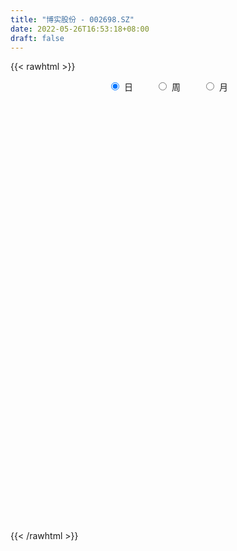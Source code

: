 ```yaml
---
title: "博实股份 - 002698.SZ"
date: 2022-05-26T16:53:18+08:00
draft: false
---
```

{{< rawhtml >}}
    <div style="text-align: center">
        <label style="padding: 1rem;"><input style="margin-right: .5rem" type="radio" name="period" value="D" checked onclick="period_change(this)">日</label>
        <label style="padding: 1rem;"><input style="margin-right: .5rem" type="radio" name="period" value="W" onclick="period_change(this)">周</label>
        <label style="padding: 1rem;"><input style="margin-right: .5rem" type="radio" name="period" value="M" onclick="period_change(this)">月</label>
    </div>
    <div id="chart" style="height: 700px;"></div> 
    <script type="text/javascript">
        const D_v = [24983.06,40710.71,19493.08,29444.16,20660.22,31339.97,56444.49,23307.01,36238.0,63391.2,87759.79,51306.07,30365.25,23565.63,17219.8,23901.16,35629.08,60150.88,34233.95,26254.76,25544.4,25448.6,22642.22,40791.25,27428.95,41939.29,34373.18,21684.97,26033.93,30939.68,34949.29,27019.39,26797.93,24584.69,34343.61,35996.46,17895.66,27116.25,40300.81,38520.63,28693.84,42235.01,21680.11,20219.18,26990.52,19008.09,27553.66,17810.5,24685.05,32414.3,42440.65,37006.35,20183.43,25543.78,88638.12,66700.81,29963.64,71325.37,43214.66,77619.9,52081.47,39626.99,36198.0,38873.15,38210.96,40465.89,26604.8,29081.07,32368.16,97042.34,105173.03,47301.96,60555.2,52221.12,73083.3,50217.02,51998.35,55463.56,47651.74,69054.32,39232.35,32413.81,35690.92,36015.5,20641.7,52040.23,47368.72,37807.57,29797.02,33483.47,28951.1,22583.54,29982.49,25453.26,17490.1,15294.71,27746.48,19338.54,15435.78,31368.91,39195.64,28227.16,22435.46,24960.11,38957.58,26447.17,49913.95,30583.43,13478.4,28298.16,25770.1,16023.39,20686.99,24633.91,11989.87,17982.22,26265.15,25755.68,32400.28,53620.96,30705.93,21742.0,47889.06,24457.31,17951.21,24065.3,27340.08,30184.4,37532.4,33891.0,87174.98,63568.61,77985.08,67884.01,42971.0,48926.43,101375.8,65264.37,82295.3,70853.2,34780.36,27996.63,47844.25,38935.54,29413.5,31130.63,59875.77,36891.0,19582.96,31796.57,27031.5,33679.11,23641.36,84916.82,100600.19,68273.63,50205.15,61253.77,60978.48,55636.12,117595.79,47157.12,38647.27,28944.84,28693.26,30544.15,21427.15,17059.51,28430.0,24364.71,20715.29,29907.25,39405.57,33949.76,26032.49,16019.4,18908.46,16985.55,17397.31,17507.71,17476.54,14161.95,6501.13,11411.5,12056.66,8499.95,11984.12,28821.15,22679.15,22758.49,10995.86,10967.05,18460.78,18019.46,31117.12,30490.52,33053.48,19310.72,42342.28,16447.48,16268.71,18466.52,29012.16,28658.6,17608.25,17920.28,18400.5,14242.5,14071.31,20017.0,20399.1,20536.11,15937.23,21522.95,13907.0,13595.25,25520.85,30053.95,30439.38,21466.61,10130.48,24179.05,14907.55,15304.92,13463.58,9406.0,13008.22,12211.53,12903.58,18832.5,16035.5,11827.16,25994.33,16380.51,20900.92,16013.5,12186.0,17037.55,16894.5,15761.05,7350.5,7901.02,8042.88,11631.73,15854.1,12436.69,14221.73,19667.47,37105.9,18697.32]
const D_histogram = [0.0,-0.0219851852,-0.0245111829,-0.0152840508,-0.0129556749,0.0000298977,-0.0042216099,-0.0002055182,-0.0012687992,-0.0198990392,-0.0554293797,-0.0587393225,-0.0597539321,-0.0635439114,-0.0618184792,-0.0572110603,-0.0414889136,-0.0119930242,0.0177056387,0.0233235901,0.0235518385,0.0184536599,0.0221696968,0.044362476,0.052372025,0.0407736424,0.0453781271,0.0361809188,0.0391543983,0.0405766408,0.0478795023,0.0468890872,0.0374547733,0.015479063,-0.0138788053,-0.0265095707,-0.0311244491,-0.0438039757,-0.0582210411,-0.0460352795,-0.0311109648,-0.0234779233,-0.0182088299,-0.0146561262,-0.0002067006,0.0088284081,0.0165288773,0.0210369464,0.0226216366,0.0190484948,0.0187681849,0.0103128499,0.0124695444,0.0141162322,0.064464363,0.0793718682,0.0857815578,0.0965442874,0.0907440516,0.1084830657,0.1149099735,0.1040752104,0.0840282873,0.059704913,0.0491563729,0.0119446751,-0.0113375505,-0.0297481324,-0.0440723475,-0.0096734167,0.0305086778,0.0453361812,0.0440294823,0.0421509747,0.008645817,-0.019971263,-0.0522752138,-0.0748666252,-0.0912918432,-0.070874269,-0.0652873776,-0.0595674923,-0.0590337415,-0.0693021092,-0.0696903814,-0.093062934,-0.1006863026,-0.1067437466,-0.094666275,-0.064619604,-0.0432451246,-0.0410916606,-0.0439848457,-0.0312821343,-0.0253532318,-0.0162649196,0.0052132989,0.022470462,0.026553436,0.0399734725,0.052707601,0.055927844,0.0503359801,0.0502482699,0.0535005286,0.038770312,-0.0044161006,-0.0331700354,-0.0468278062,-0.0699843767,-0.0881485471,-0.0873524108,-0.0706859028,-0.0505283215,-0.0323150156,-0.0104578734,0.0151139096,0.0173882824,0.0131977283,0.0038683255,-0.0043727023,-0.0006405803,0.0269944887,0.0317251915,0.040924881,0.0319284534,0.0234130678,0.0289939269,0.0366696318,0.0445342182,0.0705105373,0.0852566811,0.0926348108,0.0935205515,0.0798665781,0.0576331253,0.0629652098,0.0366503874,-0.0145859367,-0.031498367,-0.0431696462,-0.0508456532,-0.052946518,-0.0455785954,-0.0421308255,-0.0322903718,-0.0176090108,-0.0280645452,-0.0281362719,-0.0197172108,-0.0133926332,-0.0131490939,-0.0166998289,0.0075897581,0.0263405151,0.0399384829,0.0424829836,0.0468036439,0.0436080992,0.0357696669,-0.010387352,-0.0379132882,-0.0566994921,-0.0593211181,-0.0572820547,-0.0554889785,-0.0461594879,-0.0439773589,-0.0475655683,-0.057664886,-0.0635262676,-0.0803192264,-0.0958805647,-0.0981484854,-0.0949326441,-0.0920609561,-0.0753058035,-0.0556608732,-0.030640407,-0.0041306142,-0.0004037953,0.0048030673,0.010653693,0.0204058954,0.0243876752,0.027679233,0.0309407144,0.0454290314,0.0622620083,0.0623094831,0.0599879221,0.0561664707,0.0457336395,0.0296850636,0.0370555245,0.0158759204,-0.0068079866,-0.0445463561,-0.0666663744,-0.0770474218,-0.0761600284,-0.073188142,-0.0810240727,-0.079084275,-0.0658332655,-0.053057143,-0.0430420178,-0.0377370469,-0.0311091578,-0.0392448695,-0.0420782996,-0.0426202775,-0.0435149959,-0.0329975437,-0.0279286543,-0.0181805866,-0.0040547434,0.0101692164,0.0147513796,0.0072728358,0.0123938116,0.0340496973,0.053369321,0.0592412122,0.0645377845,0.0690490082,0.0739504816,0.0633548251,0.0549440907,0.0271586699,-0.010099418,-0.0143043961,0.0056515925,0.0313959035,0.0427545135,0.0571670941,0.0694171345,0.0769586471,0.0758727896,0.0788361063,0.0757060452,0.0655574234,0.0590504122,0.052479706,0.0492847955,0.0463463909,0.0512752821,0.0307656927,0.0501999725,0.0520556213]
const D_fast = [0.0,-0.0274814815,-0.0361352749,-0.0307291555,-0.0316396983,-0.0186466513,-0.0239535614,-0.0199888493,-0.0213693301,-0.0449743298,-0.0943620153,-0.1123567887,-0.1283098813,-0.1479858384,-0.1617150261,-0.1714103722,-0.166060454,-0.1395628205,-0.105437748,-0.0939888991,-0.087872691,-0.0883574546,-0.0790989935,-0.0458155953,-0.0247130401,-0.0261180121,-0.0101689956,-0.0103209743,0.0024411049,0.0140075075,0.0332802446,0.0440121013,0.0439414808,0.0258355361,-0.0069920334,-0.0262501915,-0.0386461822,-0.0622767027,-0.0912490284,-0.0905720867,-0.0834255132,-0.0816619525,-0.0809450665,-0.0810563944,-0.066658644,-0.0554164333,-0.0435837448,-0.033816439,-0.0265763397,-0.0253873578,-0.0209756214,-0.026852744,-0.0215786635,-0.0164029176,0.0500613041,0.0848117762,0.1126668552,0.1475656567,0.1644514338,0.2093112144,0.2444656155,0.259649655,0.2606098038,0.2512126577,0.2529532109,0.2187276818,0.1926110686,0.1667634535,0.1414211516,0.1734017282,0.2212109921,0.2473725409,0.2570732125,0.2657324486,0.2343887452,0.2007788495,0.1554060952,0.1140980275,0.0748498487,0.0775488557,0.0668139026,0.0576419149,0.0434172304,0.0158233353,-0.0019875322,-0.0486258184,-0.0814207626,-0.1141641432,-0.1257532404,-0.1118614704,-0.1012982721,-0.1094177233,-0.1233071199,-0.118424942,-0.1188343475,-0.1138122652,-0.0910307219,-0.0681559433,-0.0574346103,-0.0340212057,-0.0081101769,0.0090920271,0.0160841582,0.0285585155,0.0451859063,0.0401482677,-0.0041421701,-0.0411886137,-0.0665533361,-0.1072060008,-0.1474073079,-0.1684492743,-0.169454242,-0.161928741,-0.1517941891,-0.1325515152,-0.1032012548,-0.0965798115,-0.0974709335,-0.1058332549,-0.1151674583,-0.1115954813,-0.0772117902,-0.0645497895,-0.0451188798,-0.046133194,-0.0487953126,-0.0359659718,-0.0191228589,-0.000124718,0.0434792354,0.0795395495,0.1100763819,0.1343422604,0.1406549316,0.1328297601,0.1539031471,0.1367509215,0.0818681132,0.0570810912,0.0346174005,0.0142299801,-0.0011075142,-0.0051342404,-0.0122191769,-0.0104513161,-0.0001722079,-0.0176438785,-0.0247496732,-0.0212599149,-0.0182834955,-0.0213272297,-0.0290529219,-0.0028658954,0.0224699903,0.046052579,0.0592178256,0.0752393968,0.0829458769,0.0840498613,0.0352960045,-0.0017082538,-0.0346693307,-0.0521212362,-0.0644026865,-0.0764818549,-0.0786922363,-0.087504447,-0.1029840486,-0.1274995877,-0.1492425362,-0.1861153016,-0.2256467811,-0.2524518231,-0.2729691429,-0.2931126938,-0.2951839922,-0.2894542802,-0.2720939157,-0.2466167765,-0.2429909063,-0.236583277,-0.228069228,-0.2132155518,-0.2031368532,-0.1929254871,-0.1819288272,-0.1560832523,-0.1236847734,-0.1080599278,-0.0953845083,-0.0851643419,-0.0841637632,-0.0927910732,-0.0761567312,-0.0933673552,-0.1177532588,-0.1666282174,-0.2054148292,-0.2350577322,-0.2532103458,-0.268535495,-0.2966274438,-0.3144587149,-0.3176660217,-0.3181541849,-0.3188995643,-0.323028855,-0.3241782554,-0.3421251844,-0.3554781894,-0.3666752367,-0.3784487042,-0.3761806378,-0.378093912,-0.372890991,-0.3597788336,-0.3430125698,-0.3347425617,-0.3404028965,-0.3321834677,-0.3020151578,-0.2693532038,-0.2486710095,-0.2272399912,-0.2054665153,-0.1820774216,-0.1768343718,-0.1715090835,-0.1925048368,-0.2322877792,-0.2400688563,-0.2186999696,-0.1851066827,-0.1630594444,-0.1343550902,-0.1047507662,-0.0779695918,-0.0600872519,-0.0374149087,-0.0216184585,-0.0153777244,-0.0071221325,-0.0005729123,0.0085533761,0.0172015692,0.034949281,0.0221311147,0.0541153876,0.0689849418]
const D_slow = [0.0,-0.0054962963,-0.011624092,-0.0154451047,-0.0186840234,-0.018676549,-0.0197319515,-0.019783331,-0.0201005308,-0.0250752906,-0.0389326356,-0.0536174662,-0.0685559492,-0.0844419271,-0.0998965469,-0.1141993119,-0.1245715403,-0.1275697964,-0.1231433867,-0.1173124892,-0.1114245295,-0.1068111146,-0.1012686903,-0.0901780713,-0.0770850651,-0.0668916545,-0.0555471227,-0.046501893,-0.0367132935,-0.0265691333,-0.0145992577,-0.0028769859,0.0064867074,0.0103564732,0.0068867719,0.0002593792,-0.0075217331,-0.018472727,-0.0330279873,-0.0445368072,-0.0523145484,-0.0581840292,-0.0627362367,-0.0664002682,-0.0664519434,-0.0642448414,-0.060112622,-0.0548533854,-0.0491979763,-0.0444358526,-0.0397438064,-0.0371655939,-0.0340482078,-0.0305191498,-0.014403059,0.005439908,0.0268852975,0.0510213693,0.0737073822,0.1008281487,0.129555642,0.1555744446,0.1765815165,0.1915077447,0.2037968379,0.2067830067,0.2039486191,0.196511586,0.1854934991,0.1830751449,0.1907023144,0.2020363597,0.2130437303,0.2235814739,0.2257429282,0.2207501124,0.207681309,0.1889646527,0.1661416919,0.1484231246,0.1321012802,0.1172094072,0.1024509718,0.0851254445,0.0677028492,0.0444371157,0.01926554,-0.0074203966,-0.0310869654,-0.0472418664,-0.0580531475,-0.0683260627,-0.0793222741,-0.0871428077,-0.0934811157,-0.0975473456,-0.0962440208,-0.0906264053,-0.0839880463,-0.0739946782,-0.0608177779,-0.0468358169,-0.0342518219,-0.0216897544,-0.0083146223,0.0013779557,0.0002739306,-0.0080185783,-0.0197255299,-0.037221624,-0.0592587608,-0.0810968635,-0.0987683392,-0.1114004196,-0.1194791735,-0.1220936418,-0.1183151644,-0.1139680938,-0.1106686618,-0.1097015804,-0.110794756,-0.110954901,-0.1042062789,-0.096274981,-0.0860437608,-0.0780616474,-0.0722083804,-0.0649598987,-0.0557924907,-0.0446589362,-0.0270313019,-0.0057171316,0.0174415711,0.040821709,0.0607883535,0.0751966348,0.0909379373,0.1001005341,0.0964540499,0.0885794582,0.0777870466,0.0650756333,0.0518390038,0.040444355,0.0299116486,0.0218390557,0.017436803,0.0104206667,0.0033865987,-0.001542704,-0.0048908623,-0.0081781358,-0.012353093,-0.0104556535,-0.0038705247,0.006114096,0.0167348419,0.0284357529,0.0393377777,0.0482801944,0.0456833564,0.0362050344,0.0220301614,0.0071998819,-0.0071206318,-0.0209928764,-0.0325327484,-0.0435270881,-0.0554184802,-0.0698347017,-0.0857162686,-0.1057960752,-0.1297662164,-0.1543033377,-0.1780364988,-0.2010517378,-0.2198781887,-0.233793407,-0.2414535087,-0.2424861623,-0.2425871111,-0.2413863443,-0.238722921,-0.2336214472,-0.2275245284,-0.2206047201,-0.2128695415,-0.2015122837,-0.1859467816,-0.1703694109,-0.1553724303,-0.1413308127,-0.1298974028,-0.1224761369,-0.1132122557,-0.1092432756,-0.1109452723,-0.1220818613,-0.1387484549,-0.1580103103,-0.1770503174,-0.1953473529,-0.2156033711,-0.2353744399,-0.2518327562,-0.265097042,-0.2758575464,-0.2852918081,-0.2930690976,-0.302880315,-0.3133998899,-0.3240549592,-0.3349337082,-0.3431830941,-0.3501652577,-0.3547104044,-0.3557240902,-0.3531817861,-0.3494939412,-0.3476757323,-0.3445772794,-0.3360648551,-0.3227225248,-0.3079122218,-0.2917777756,-0.2745155236,-0.2560279032,-0.2401891969,-0.2264531742,-0.2196635067,-0.2221883612,-0.2257644602,-0.2243515621,-0.2165025862,-0.2058139579,-0.1915221843,-0.1741679007,-0.1549282389,-0.1359600415,-0.116251015,-0.0973245037,-0.0809351478,-0.0661725448,-0.0530526183,-0.0407314194,-0.0291448217,-0.0163260011,-0.008634578,0.0039154151,0.0169293205]
const D_data = [['2021-05-17', 12.7862, 12.7764, 12.5598, 12.865],['2021-05-18', 12.8059, 12.4319, 12.3925, 12.8354],['2021-05-19', 12.4319, 12.5894, 12.2153, 12.6386],['2021-05-20', 12.5697, 12.737, 12.5008, 12.7764],['2021-05-21', 12.7665, 12.6681, 12.6189, 12.8354],['2021-05-24', 12.6681, 12.8354, 12.5992, 12.9929],['2021-05-25', 12.8354, 12.6386, 12.5795, 12.9732],['2021-05-26', 12.6386, 12.737, 12.609, 12.7961],['2021-05-27', 12.7272, 12.6779, 12.6386, 12.7862],['2021-05-28', 12.7665, 12.3925, 12.3039, 12.7665],['2021-05-31', 12.3531, 11.9988, 11.8413, 12.4712],['2021-06-01', 11.9988, 12.2448, 11.8708, 12.4023],['2021-06-02', 12.235, 12.2055, 12.0578, 12.3039],['2021-06-03', 12.1661, 12.0972, 12.0381, 12.2547],['2021-06-04', 12.0283, 12.0972, 12.0185, 12.1366],['2021-06-07', 12.0677, 12.0874, 12.048, 12.2547],['2021-06-08', 12.048, 12.2252, 11.9889, 12.2547],['2021-06-09', 12.1563, 12.4811, 12.1464, 12.7961],['2021-06-10', 12.5303, 12.6287, 12.4122, 12.7173],['2021-06-11', 12.737, 12.422, 12.3039, 12.737],['2021-06-15', 12.4417, 12.3728, 12.2055, 12.4417],['2021-06-16', 12.3334, 12.2941, 12.1169, 12.3728],['2021-06-17', 12.3531, 12.4023, 12.2744, 12.5106],['2021-06-18', 12.5697, 12.7173, 12.4614, 12.865],['2021-06-21', 12.7173, 12.6484, 12.5106, 12.7665],['2021-06-22', 12.65, 12.42, 12.36, 12.75],['2021-06-23', 12.39, 12.63, 12.39, 12.75],['2021-06-24', 12.63, 12.47, 12.45, 12.63],['2021-06-25', 12.47, 12.63, 12.43, 12.7],['2021-06-28', 12.61, 12.65, 12.59, 12.84],['2021-06-29', 12.69, 12.78, 12.65, 12.88],['2021-06-30', 12.78, 12.73, 12.58, 12.87],['2021-07-01', 12.75, 12.63, 12.55, 12.89],['2021-07-02', 12.63, 12.41, 12.39, 12.64],['2021-07-05', 12.43, 12.18, 12.12, 12.5],['2021-07-06', 12.2, 12.26, 12.07, 12.41],['2021-07-07', 12.35, 12.29, 12.19, 12.38],['2021-07-08', 12.34, 12.11, 12.08, 12.39],['2021-07-09', 12.11, 11.97, 11.96, 12.17],['2021-07-12', 12.05, 12.25, 12.05, 12.35],['2021-07-13', 12.33, 12.32, 12.2, 12.38],['2021-07-14', 12.36, 12.26, 12.13, 12.38],['2021-07-15', 12.28, 12.24, 12.11, 12.36],['2021-07-16', 12.24, 12.22, 12.18, 12.33],['2021-07-19', 12.22, 12.39, 12.08, 12.39],['2021-07-20', 12.3, 12.38, 12.22, 12.48],['2021-07-21', 12.4, 12.41, 12.29, 12.58],['2021-07-22', 12.38, 12.41, 12.29, 12.45],['2021-07-23', 12.48, 12.4, 12.2, 12.48],['2021-07-26', 12.4, 12.34, 12.18, 12.6],['2021-07-27', 12.42, 12.38, 12.3, 12.67],['2021-07-28', 12.37, 12.26, 11.91, 12.53],['2021-07-29', 12.38, 12.38, 12.23, 12.45],['2021-07-30', 12.36, 12.39, 12.3, 12.53],['2021-08-02', 12.32, 13.17, 12.3, 13.17],['2021-08-03', 13.35, 12.96, 12.85, 13.38],['2021-08-04', 12.89, 12.98, 12.86, 13.06],['2021-08-05', 13.12, 13.16, 13.12, 13.57],['2021-08-06', 13.19, 13.05, 12.98, 13.3],['2021-08-09', 13.1, 13.47, 12.98, 13.54],['2021-08-10', 13.45, 13.5, 13.31, 13.62],['2021-08-11', 13.49, 13.38, 13.3, 13.54],['2021-08-12', 13.4, 13.28, 13.2, 13.4],['2021-08-13', 13.3, 13.19, 13.12, 13.35],['2021-08-16', 13.26, 13.34, 13.17, 13.54],['2021-08-17', 13.34, 12.93, 12.93, 13.36],['2021-08-18', 12.93, 12.97, 12.87, 13.06],['2021-08-19', 12.97, 12.93, 12.78, 13.13],['2021-08-20', 13.03, 12.89, 12.71, 13.03],['2021-08-23', 12.99, 13.56, 12.87, 13.67],['2021-08-24', 13.65, 13.87, 13.46, 13.97],['2021-08-25', 13.84, 13.76, 13.65, 13.88],['2021-08-26', 13.69, 13.66, 13.54, 13.87],['2021-08-27', 13.62, 13.71, 13.49, 13.8],['2021-08-30', 13.67, 13.27, 13.2, 13.67],['2021-08-31', 13.28, 13.19, 13.06, 13.47],['2021-09-01', 13.2, 12.98, 12.83, 13.29],['2021-09-02', 13.09, 12.93, 12.84, 13.1],['2021-09-03', 12.94, 12.86, 12.79, 13.08],['2021-09-06', 12.86, 13.29, 12.86, 13.35],['2021-09-07', 13.29, 13.14, 13.09, 13.33],['2021-09-08', 13.13, 13.14, 13.06, 13.19],['2021-09-09', 13.17, 13.06, 12.96, 13.28],['2021-09-10', 13.08, 12.86, 12.83, 13.14],['2021-09-13', 12.86, 12.91, 12.8, 12.98],['2021-09-14', 12.92, 12.5, 12.48, 13.08],['2021-09-15', 12.5, 12.54, 12.3, 12.6],['2021-09-16', 12.54, 12.44, 12.31, 12.65],['2021-09-17', 12.35, 12.6, 12.3, 12.66],['2021-09-22', 12.49, 12.87, 12.45, 12.94],['2021-09-23', 12.95, 12.85, 12.7, 13.0],['2021-09-24', 12.76, 12.63, 12.63, 12.83],['2021-09-27', 12.63, 12.52, 12.28, 12.7],['2021-09-28', 12.5, 12.7, 12.4, 12.88],['2021-09-29', 12.71, 12.63, 12.42, 12.71],['2021-09-30', 12.55, 12.68, 12.54, 12.75],['2021-10-08', 12.77, 12.9, 12.77, 12.95],['2021-10-11', 12.86, 12.95, 12.77, 12.95],['2021-10-12', 12.94, 12.85, 12.65, 12.94],['2021-10-13', 12.78, 13.03, 12.66, 13.12],['2021-10-14', 13.13, 13.12, 12.98, 13.25],['2021-10-15', 13.15, 13.08, 12.95, 13.18],['2021-10-18', 13.1, 13.0, 12.88, 13.12],['2021-10-19', 12.98, 13.09, 12.92, 13.18],['2021-10-20', 13.13, 13.18, 12.99, 13.34],['2021-10-21', 13.19, 12.96, 12.95, 13.2],['2021-10-22', 12.85, 12.46, 12.3, 12.88],['2021-10-25', 12.5, 12.43, 12.3, 12.62],['2021-10-26', 12.36, 12.47, 12.36, 12.51],['2021-10-27', 12.43, 12.2, 12.05, 12.43],['2021-10-28', 12.19, 12.08, 12.01, 12.4],['2021-10-29', 12.07, 12.19, 12.02, 12.26],['2021-11-01', 12.28, 12.36, 12.28, 12.55],['2021-11-02', 12.38, 12.44, 12.24, 12.51],['2021-11-03', 12.42, 12.47, 12.35, 12.51],['2021-11-04', 12.46, 12.59, 12.45, 12.65],['2021-11-05', 12.59, 12.75, 12.53, 12.75],['2021-11-08', 12.75, 12.53, 12.48, 12.83],['2021-11-09', 12.57, 12.44, 12.43, 12.6],['2021-11-10', 12.48, 12.33, 12.28, 12.58],['2021-11-11', 12.35, 12.28, 12.21, 12.38],['2021-11-12', 12.21, 12.4, 12.21, 12.42],['2021-11-15', 12.45, 12.78, 12.41, 12.83],['2021-11-16', 12.8, 12.59, 12.55, 12.83],['2021-11-17', 12.59, 12.7, 12.56, 12.74],['2021-11-18', 12.68, 12.49, 12.45, 12.75],['2021-11-19', 12.4, 12.46, 12.26, 12.58],['2021-11-22', 12.5, 12.64, 12.5, 12.69],['2021-11-23', 12.67, 12.72, 12.5, 12.74],['2021-11-24', 12.71, 12.79, 12.55, 12.8],['2021-11-25', 12.81, 13.15, 12.7, 13.28],['2021-11-26', 13.21, 13.18, 13.0, 13.26],['2021-11-29', 13.08, 13.22, 13.04, 13.42],['2021-11-30', 13.22, 13.24, 13.15, 13.35],['2021-12-01', 13.19, 13.1, 13.05, 13.26],['2021-12-02', 13.15, 12.96, 12.93, 13.17],['2021-12-03', 13.09, 13.32, 12.89, 13.4],['2021-12-06', 13.4, 12.92, 12.87, 13.46],['2021-12-07', 12.95, 12.42, 12.38, 13.15],['2021-12-08', 12.44, 12.66, 12.38, 12.98],['2021-12-09', 12.68, 12.63, 12.53, 12.76],['2021-12-10', 12.56, 12.6, 12.5, 12.67],['2021-12-13', 12.6, 12.61, 12.55, 12.89],['2021-12-14', 12.61, 12.71, 12.57, 12.82],['2021-12-15', 12.71, 12.66, 12.64, 12.85],['2021-12-16', 12.66, 12.75, 12.6, 12.75],['2021-12-17', 12.76, 12.86, 12.6, 12.99],['2021-12-20', 12.85, 12.54, 12.54, 12.89],['2021-12-21', 12.49, 12.62, 12.49, 12.63],['2021-12-22', 12.58, 12.73, 12.58, 12.84],['2021-12-23', 12.7, 12.73, 12.63, 12.81],['2021-12-24', 12.71, 12.66, 12.61, 12.76],['2021-12-27', 12.65, 12.59, 12.56, 12.71],['2021-12-28', 12.63, 12.99, 12.54, 13.15],['2021-12-29', 12.99, 13.05, 12.95, 13.28],['2021-12-30', 13.06, 13.1, 12.91, 13.17],['2021-12-31', 13.12, 13.04, 13.0, 13.17],['2022-01-04', 13.12, 13.12, 13.03, 13.27],['2022-01-05', 13.08, 13.07, 12.86, 13.15],['2022-01-06', 13.06, 13.02, 12.89, 13.13],['2022-01-07', 12.81, 12.41, 12.4, 12.9],['2022-01-10', 12.45, 12.43, 12.17, 12.57],['2022-01-11', 12.44, 12.38, 12.35, 12.56],['2022-01-12', 12.4, 12.48, 12.33, 12.5],['2022-01-13', 12.52, 12.49, 12.43, 12.57],['2022-01-14', 12.41, 12.45, 12.31, 12.56],['2022-01-17', 12.42, 12.53, 12.41, 12.56],['2022-01-18', 12.5, 12.43, 12.41, 12.55],['2022-01-19', 12.44, 12.31, 12.27, 12.47],['2022-01-20', 12.32, 12.14, 12.12, 12.4],['2022-01-21', 12.15, 12.09, 12.04, 12.2],['2022-01-24', 12.05, 11.82, 11.8, 12.07],['2022-01-25', 11.86, 11.66, 11.55, 11.9],['2022-01-26', 11.66, 11.68, 11.59, 11.93],['2022-01-27', 11.76, 11.65, 11.51, 11.8],['2022-01-28', 11.65, 11.56, 11.5, 11.72],['2022-02-07', 11.66, 11.69, 11.63, 11.88],['2022-02-08', 11.69, 11.74, 11.6, 11.76],['2022-02-09', 11.77, 11.86, 11.7, 11.93],['2022-02-10', 11.87, 11.97, 11.81, 11.97],['2022-02-11', 11.94, 11.73, 11.66, 11.98],['2022-02-14', 11.59, 11.74, 11.57, 11.75],['2022-02-15', 11.74, 11.75, 11.66, 11.79],['2022-02-16', 11.78, 11.82, 11.75, 11.88],['2022-02-17', 11.81, 11.77, 11.68, 11.82],['2022-02-18', 11.71, 11.77, 11.7, 11.78],['2022-02-21', 11.76, 11.78, 11.69, 11.81],['2022-02-22', 11.73, 11.97, 11.64, 12.02],['2022-02-23', 11.94, 12.1, 11.92, 12.14],['2022-02-24', 12.08, 11.96, 11.69, 12.09],['2022-02-25', 12.01, 11.95, 11.9, 12.04],['2022-02-28', 11.98, 11.94, 11.83, 11.98],['2022-03-01', 11.93, 11.84, 11.78, 11.98],['2022-03-02', 11.83, 11.71, 11.69, 11.9],['2022-03-03', 11.74, 11.99, 11.66, 12.07],['2022-03-04', 11.83, 11.6, 11.57, 11.86],['2022-03-07', 11.51, 11.45, 11.27, 11.59],['2022-03-08', 11.41, 11.06, 11.06, 11.45],['2022-03-09', 11.14, 11.03, 10.3, 11.15],['2022-03-10', 11.17, 11.01, 10.96, 11.25],['2022-03-11', 10.99, 11.04, 10.69, 11.05],['2022-03-14', 11.09, 10.99, 10.8, 11.09],['2022-03-15', 10.88, 10.75, 10.6, 10.91],['2022-03-16', 10.75, 10.76, 10.3, 10.85],['2022-03-17', 10.88, 10.85, 10.79, 10.94],['2022-03-18', 10.75, 10.83, 10.72, 10.97],['2022-03-21', 10.84, 10.78, 10.68, 10.96],['2022-03-22', 10.71, 10.69, 10.63, 10.78],['2022-03-23', 10.75, 10.67, 10.64, 10.75],['2022-03-24', 10.75, 10.41, 10.41, 10.75],['2022-03-25', 10.4, 10.37, 10.3, 10.48],['2022-03-28', 10.35, 10.31, 10.08, 10.45],['2022-03-29', 10.31, 10.22, 10.18, 10.33],['2022-03-30', 10.3, 10.31, 10.19, 10.44],['2022-03-31', 10.33, 10.21, 10.19, 10.36],['2022-04-01', 10.2, 10.24, 10.08, 10.25],['2022-04-06', 10.2, 10.3, 10.16, 10.3],['2022-04-07', 10.39, 10.33, 10.23, 10.52],['2022-04-08', 10.22, 10.22, 10.03, 10.42],['2022-04-11', 10.23, 10.02, 9.97, 10.23],['2022-04-12', 10.02, 10.13, 9.94, 10.15],['2022-04-13', 10.18, 10.38, 10.02, 10.5],['2022-04-14', 10.35, 10.45, 10.32, 10.6],['2022-04-15', 10.38, 10.35, 10.22, 10.46],['2022-04-18', 10.33, 10.38, 10.1, 10.48],['2022-04-19', 10.47, 10.41, 10.33, 10.47],['2022-04-20', 10.45, 10.46, 10.37, 10.51],['2022-04-21', 10.41, 10.27, 10.2, 10.49],['2022-04-22', 10.18, 10.26, 10.07, 10.36],['2022-04-25', 10.11, 9.92, 9.9, 10.29],['2022-04-26', 9.94, 9.6, 9.58, 10.0],['2022-04-27', 9.47, 9.86, 9.38, 9.88],['2022-04-28', 9.87, 10.17, 9.79, 10.35],['2022-04-29', 10.19, 10.35, 10.1, 10.51],['2022-05-05', 10.36, 10.27, 10.23, 10.47],['2022-05-06', 10.21, 10.39, 10.11, 10.45],['2022-05-09', 10.39, 10.46, 10.33, 10.53],['2022-05-10', 10.38, 10.49, 10.32, 10.51],['2022-05-11', 10.54, 10.44, 10.43, 10.62],['2022-05-12', 10.39, 10.54, 10.37, 10.66],['2022-05-13', 10.61, 10.51, 10.46, 10.61],['2022-05-16', 10.56, 10.43, 10.4, 10.61],['2022-05-17', 10.41, 10.47, 10.33, 10.49],['2022-05-18', 10.48, 10.47, 10.4, 10.55],['2022-05-19', 10.4, 10.52, 10.31, 10.53],['2022-05-20', 10.6, 10.54, 10.48, 10.6],['2022-05-23', 10.58, 10.68, 10.49, 10.7],['2022-05-24', 10.84, 10.35, 10.3, 10.84],['2022-05-25', 10.3, 10.88, 10.3, 10.99],['2022-05-26', 11.02, 10.76, 10.7, 11.02]]
const W_v = [82002.07,106084.94,97486.83,88259.43,160077.73,193417.92,104076.68,98358.17,215742.65,115072.51,102316.11,90959.62,212493.55,313185.8100000001,147933.99,118608.87,110556.34,103599.44,78499.21,48680.25,57805.69,54459.41,49247.97,53286.92,58428.69,59645.07,132591.18,117229.41,55589.82,135906.45,69809.77,26030.34,459707.6,756829.8400000001,481217.19,255210.43,235536.18,149398.62,151622.18,228717.09,285453.33,105878.26,222979.07,157494.38,399553.06,399287.7999999999,120001.17,110988.93,97177.05,99733.33,110429.12,95572.02,70871.41,75410.85,72939.0,51748.1,58626.28,65300.65,77014.5,70993.93,42650.13,64454.16,54757.29,70035.44,80992.2,111743.72,115123.8,225183.06,214190.66,132375.75,116164.04,215654.86,88320.31,67551.71,86814.07,48116.8,122596.29,132519.73,108817.18,107632.54,135975.22,184612.41,211137.24,289503.81,285700.19,288711.42,438968.75,197060.83,189288.89,206774.33,112260.09,81508.85,381385.32,336409.79,242928.37,239468.8,244367.09,231816.22,279833.47,207975.23,250108.94,152910.49,282826.54,164127.01,162015.69,210322.62,198752.79,396978.97,468060.44,456269.43,615320.0800000001,486484.02,353735.9,33896.09,290515.95,356456.55,194220.35,335106.2,406340.25,246973.5,219498.79,185826.62,149776.94,185739.64,407656.12,447449.03,234444.19,419421.7000000001,293847.53,331017.98,497065.54,389304.6900000001,566150.77,611402.92,484158.15,440657.88,342999.32,258478.37,182975.26,171253.14,292471.2,321689.7,285558.29,239549.62,226668.37,389592.42,251405.85,477202.44,634340.4500000001,484242.1199999999,396410.04,476385.41,870565.8900000001,738316.1099999999,837536.8300000001,678136.4199999999,989595.26,504366.9500000001,359438.29,260298.73,299572.82,332876.41,234103.85,190616.03,96996.38,55672.6,227364.29,140068.68,245701.55,315336.24,148724.25,116910.86,186849.27,155976.29,206135.04,167775.7,244676.96,330911.74,263702.8199999999,269969.94,349016.89,394546.27,463398.67,275117.41,272994.97,456582.11,432349.2999999999,299222.4,352980.84,345567.59,215933.57,206958.07,164048.6,250918.3,271562.36,79999.37,174082.01,135291.23,210720.67,210216.54,180169.83,114426.47,151460.32,144290.98,155652.79,151348.77,116047.82,157588.51,299842.6,244399.51,166730.88,362293.65,278413.97,212406.9,187655.24,85018.11,88220.56,27746.48,133566.03,162714.27,114153.48,101558.14,164224.85,141702.96,252351.39,339142.32,281189.86,207199.69,148981.14,327637.15,295464.16,173986.64,111996.66,145314.47,88275.57,52631.19,97238.77,109054.93,127422.67,111665.81,87130.41,85498.54,86014.18,85988.61,60992.91,89070.0,36914.42,69229.6,55866.42,89692.42]
const W_histogram = [0.0,-0.0296050142,-0.0428910737,-0.0524552345,-0.0570362545,-0.0301397509,-0.0136559217,0.0048049843,0.0312291729,0.0425279307,0.0383857932,0.0291624868,0.0483974188,0.063667484,0.0544087348,0.009058176,-0.0070858711,-0.0515098277,-0.0682189451,-0.0791039955,-0.0928820861,-0.0978073172,-0.1019803568,-0.1076558171,-0.0906217032,-0.0730078286,-0.048493161,-0.0216382681,-0.0336165657,-0.0160892448,-0.0190815687,-0.0172934875,0.0734244605,0.1042289636,0.1090174443,0.0604900077,0.0608573034,0.0527777531,0.0612009246,0.0623537022,0.0607700104,0.0460625029,0.0473184388,0.052324442,0.0953945044,0.0433607727,-0.0027865279,-0.0620215936,-0.1233542259,-0.141642815,-0.1553725614,-0.1398290576,-0.1276914291,-0.1057680221,-0.1166290739,-0.1100106792,-0.117057845,-0.1128249799,-0.0945370092,-0.0837160067,-0.0685512624,-0.0423107549,-0.0112241756,-0.0167076189,0.0001598679,0.0244274544,0.0565046031,0.0969823231,0.156311296,0.1647475437,0.1584385364,0.1583903234,0.1435155282,0.1128570169,0.0777462364,0.0643804762,0.0827733772,0.0880486069,0.0960672246,0.1006668937,0.1096028132,0.1319808748,0.1494529828,0.1397149511,0.1601095039,0.209392664,0.2357248536,0.2469730953,0.2083921216,0.1956990931,0.1446959234,0.1247379689,0.1446116477,0.1157550539,0.0555619853,0.0182086842,-0.043902558,-0.0890874703,-0.0709627957,-0.0479792455,-0.0236711406,-0.031310985,-0.0690268605,-0.0863238563,-0.1008617714,-0.1287667953,-0.1298788222,-0.075469642,-0.0601105121,-0.0185348882,0.0664299809,0.1065233297,0.0913926594,0.0719406385,0.0846761606,0.0573113548,0.0345853843,0.0103081697,0.0172530079,-0.0290436805,-0.0659937074,-0.0850935322,-0.0751025418,-0.0546589386,-0.0131351653,0.0023189445,0.0142363684,0.0412254146,0.040261236,-0.0067401435,-0.0708256448,-0.0907377929,-0.0297264325,-0.047374833,-0.0427420851,-0.1059759932,-0.1679667663,-0.206355906,-0.2231424125,-0.2095308422,-0.1393477942,-0.0884351871,-0.028557853,0.0338710004,0.0568011261,0.0678740571,0.0942967772,0.1504001188,0.1673608825,0.1994180169,0.236096393,0.2443074015,0.2952532551,0.240237797,0.2675037225,0.2940529768,0.2904516431,0.251141973,0.1815197966,0.133199617,0.0445498958,-0.0516344814,-0.0669841125,-0.1412621065,-0.185450172,-0.1697168562,-0.1878419325,-0.2088541636,-0.2326129066,-0.2424945595,-0.2413567884,-0.2359552459,-0.1993681607,-0.1892875382,-0.2147694092,-0.2117166553,-0.1854339864,-0.1467972224,-0.1454593124,-0.0849389465,-0.0035006413,0.027736987,0.0465434161,0.0721717915,0.1426494223,0.1857171621,0.2020061094,0.1354979745,0.1534465723,0.1759238019,0.1343300883,0.1003115677,0.0744783291,0.0537027286,-0.0050238996,-0.0618305195,-0.1130640678,-0.147803416,-0.1826122492,-0.2164808953,-0.207918063,-0.1746176135,-0.1515764189,-0.1442965145,-0.1609881112,-0.1474284668,-0.1197499668,-0.0965254159,-0.0343321477,0.0159187483,0.0279341078,0.0867664246,0.0650853593,0.0481732947,0.0184345163,0.0006802648,-0.0073568075,0.001983747,0.0191693861,-0.0107265494,-0.0462044789,-0.0302473123,-0.0408932591,-0.0413969978,0.0066966201,0.0456994648,0.0219724461,0.0226626048,0.00921302,0.024599214,-0.0072593612,-0.024285583,-0.0565943442,-0.1075082392,-0.1224970834,-0.1222001625,-0.1031249934,-0.1068682531,-0.137875569,-0.1616955839,-0.1953479322,-0.2118938183,-0.2093474508,-0.1849181186,-0.1616720143,-0.1285304708,-0.0938219284,-0.0546314485,-0.0203052801,0.0213442334]
const W_fast = [0.0,-0.0370062678,-0.0610150957,-0.0836930651,-0.1025331487,-0.0831715828,-0.070101734,-0.050439582,-0.0162081001,0.0057226404,0.0111769511,0.0092442664,0.0405785531,0.0717654893,0.0761089238,0.033022909,0.0151073942,-0.0421940194,-0.0759578731,-0.1066189223,-0.1436175344,-0.1729945948,-0.2026627236,-0.2352521383,-0.2408734502,-0.2415115327,-0.2291201554,-0.2076748295,-0.2280572684,-0.2145522589,-0.2223149749,-0.2248502655,-0.1157762024,-0.0589144584,-0.0268716167,-0.0602765513,-0.0446949297,-0.0395800418,-0.0158566391,0.000884564,0.0144933748,0.011301493,0.0243870386,0.0424741523,0.1093928408,0.0681993022,0.0213553697,-0.0533850944,-0.1455562832,-0.1992555761,-0.2518284628,-0.2712422234,-0.2910274521,-0.2955460507,-0.3355643709,-0.3564486461,-0.3927602731,-0.416733653,-0.4220799346,-0.4321879338,-0.4341610051,-0.4184981863,-0.3902176509,-0.399877999,-0.3829705452,-0.3525960951,-0.3063927955,-0.2416694948,-0.143262698,-0.0936395643,-0.0603389375,-0.0207895696,0.0002145172,-0.0022297399,-0.0179039613,-0.0151746024,0.0239116428,0.0511990242,0.0832344482,0.1130008407,0.1493374635,0.2047107438,0.2595460974,0.2847368036,0.3451587323,0.4467900584,0.5320534614,0.605044977,0.6185620336,0.6547937785,0.6399645896,0.6511911273,0.707217718,0.7072998877,0.6609973154,0.6281961854,0.5551093036,0.4876525239,0.4880364995,0.4990252383,0.517415558,0.5019479674,0.4469753768,0.4080974169,0.368344059,0.3082473363,0.2746656038,0.3102073735,0.3105388755,0.3474807772,0.4490531416,0.5157773228,0.5234948173,0.5220279561,0.5559325183,0.5428955511,0.5288159267,0.5071157546,0.5183738448,0.4648162363,0.4113677825,0.3709945747,0.3622099296,0.3689887982,0.4072287801,0.4232626261,0.4387391421,0.4760345419,0.4851356724,0.4364492569,0.3546573445,0.3120607482,0.3656405004,0.3361483917,0.3300956183,0.2403677119,0.1363852472,0.046407131,-0.0261649786,-0.0649361189,-0.0295900194,-0.0007862091,0.0519516618,0.1228482653,0.1599786725,0.1880201177,0.2380170322,0.3317204035,0.3905213879,0.4724330264,0.5681355008,0.6374233597,0.762182527,0.7672265182,0.8613683744,0.9614308728,1.0304424499,1.053918273,1.0296760459,1.0146557705,0.9371435232,0.8280505257,0.7959548664,0.6863613458,0.5958107373,0.569114839,0.5040292796,0.4308035076,0.348891538,0.2783862452,0.2191848192,0.1655975502,0.1523425953,0.1151013332,0.0359271099,-0.0139493,-0.0340251277,-0.0320876693,-0.0671145874,-0.0278289582,0.0527341868,0.0909060618,0.1213483449,0.1650196681,0.2711596546,0.3606566849,0.4274471595,0.3948135182,0.4511237591,0.5175819392,0.5095707477,0.500630119,0.4934164627,0.4860665444,0.4260839412,0.3538196915,0.2743201262,0.202629924,0.1221680285,0.0341791586,-0.0092375249,-0.0195914788,-0.0344443888,-0.0632386131,-0.1201772376,-0.14347471,-0.1457337016,-0.1466405047,-0.0930302734,-0.0387996903,-0.0198008039,0.0607231191,0.0553133936,0.0504446527,0.0253145034,0.0077303181,-0.0021459561,0.0076905351,0.0296685207,-0.002909052,-0.0499381013,-0.0415427627,-0.0624120244,-0.0732650125,-0.0234972396,0.0269304713,0.0086965642,0.0150523741,0.0039060443,0.0254420418,-0.0082313737,-0.0313289913,-0.0777863386,-0.1555772934,-0.2011904084,-0.2314435281,-0.2381496074,-0.2686099303,-0.3340861385,-0.3983300494,-0.4808193807,-0.5503387214,-0.6001292166,-0.621929414,-0.6391013133,-0.6380923875,-0.6268393273,-0.6013067094,-0.5720568611,-0.5250712892]
const W_slow = [0.0,-0.0074012536,-0.018124022,-0.0312378306,-0.0454968942,-0.0530318319,-0.0564458124,-0.0552445663,-0.0474372731,-0.0368052904,-0.0272088421,-0.0199182204,-0.0078188657,0.0080980053,0.021700189,0.023964733,0.0221932652,0.0093158083,-0.007738928,-0.0275149268,-0.0507354484,-0.0751872776,-0.1006823668,-0.1275963211,-0.1502517469,-0.1685037041,-0.1806269943,-0.1860365614,-0.1944407028,-0.198463014,-0.2032334062,-0.207556778,-0.1892006629,-0.163143422,-0.135889061,-0.120766559,-0.1055522332,-0.0923577949,-0.0770575637,-0.0614691382,-0.0462766356,-0.0347610099,-0.0229314002,-0.0098502897,0.0139983364,0.0248385296,0.0241418976,0.0086364992,-0.0222020573,-0.057612761,-0.0964559014,-0.1314131658,-0.1633360231,-0.1897780286,-0.2189352971,-0.2464379669,-0.2757024281,-0.3039086731,-0.3275429254,-0.3484719271,-0.3656097427,-0.3761874314,-0.3789934753,-0.38317038,-0.3831304131,-0.3770235495,-0.3628973987,-0.3386518179,-0.2995739939,-0.258387108,-0.2187774739,-0.179179893,-0.143301011,-0.1150867568,-0.0956501977,-0.0795550786,-0.0588617343,-0.0368495826,-0.0128327765,0.012333947,0.0397346503,0.072729869,0.1100931147,0.1450218525,0.1850492284,0.2373973944,0.2963286078,0.3580718816,0.410169912,0.4590946853,0.4952686662,0.5264531584,0.5626060703,0.5915448338,0.6054353301,0.6099875012,0.5990118617,0.5767399941,0.5589992952,0.5470044838,0.5410866987,0.5332589524,0.5160022373,0.4944212732,0.4692058304,0.4370141316,0.404544426,0.3856770155,0.3706493875,0.3660156655,0.3826231607,0.4092539931,0.4321021579,0.4500873176,0.4712563577,0.4855841964,0.4942305425,0.4968075849,0.5011208369,0.4938599167,0.4773614899,0.4560881069,0.4373124714,0.4236477368,0.4203639454,0.4209436816,0.4245027737,0.4348091273,0.4448744363,0.4431894004,0.4254829893,0.402798541,0.3953669329,0.3835232247,0.3728377034,0.3463437051,0.3043520135,0.252763037,0.1969774339,0.1445947233,0.1097577748,0.087648978,0.0805095148,0.0889772649,0.1031775464,0.1201460607,0.143720255,0.1813202847,0.2231605053,0.2730150095,0.3320391078,0.3931159582,0.4669292719,0.5269887212,0.5938646518,0.667377896,0.7399908068,0.8027763,0.8481562492,0.8814561535,0.8925936274,0.8796850071,0.8629389789,0.8276234523,0.7812609093,0.7388316952,0.6918712121,0.6396576712,0.5815044446,0.5208808047,0.4605416076,0.4015527961,0.3517107559,0.3043888714,0.2506965191,0.1977673553,0.1514088587,0.1147095531,0.078344725,0.0571099884,0.056234828,0.0631690748,0.0748049288,0.0928478767,0.1285102322,0.1749395228,0.2254410501,0.2593155437,0.2976771868,0.3416581373,0.3752406594,0.4003185513,0.4189381336,0.4323638157,0.4311078408,0.4156502109,0.387384194,0.35043334,0.3047802777,0.2506600539,0.1986805381,0.1550261347,0.11713203,0.0810579014,0.0408108736,0.0039537569,-0.0259837348,-0.0501150888,-0.0586981257,-0.0547184386,-0.0477349117,-0.0260433055,-0.0097719657,0.002271358,0.0068799871,0.0070500533,0.0052108514,0.0057067881,0.0104991347,0.0078174973,-0.0037336224,-0.0112954505,-0.0215187652,-0.0318680147,-0.0301938597,-0.0187689935,-0.013275882,-0.0076102308,-0.0053069757,0.0008428278,-0.0009720125,-0.0070434083,-0.0211919944,-0.0480690542,-0.078693325,-0.1092433656,-0.135024614,-0.1617416772,-0.1962105695,-0.2366344655,-0.2854714485,-0.3384449031,-0.3907817658,-0.4370112954,-0.477429299,-0.5095619167,-0.5330173988,-0.5466752609,-0.551751581,-0.5464155226]
const W_data = [['2017-07-14', 7.6264, 7.3531, 7.2769, 7.6773],['2017-07-21', 7.3404, 6.8892, 6.6096, 7.3404],['2017-07-28', 6.8638, 6.9464, 6.6795, 7.0227],['2017-08-04', 6.9464, 6.8892, 6.8129, 7.0481],['2017-08-11', 6.8892, 6.8638, 6.832, 7.3404],['2017-08-18', 6.9146, 7.2769, 6.8638, 7.5311],['2017-08-25', 7.2959, 7.2387, 7.118, 7.404],['2017-09-01', 7.3023, 7.3468, 7.2197, 7.3976],['2017-09-08', 7.3468, 7.5756, 7.3468, 7.8489],['2017-09-15', 7.5692, 7.512, 7.4612, 7.6201],['2017-09-22', 7.4675, 7.3658, 7.3404, 7.6582],['2017-09-29', 7.4294, 7.2896, 7.1943, 7.5883],['2017-10-13', 7.3531, 7.7027, 7.3214, 7.8743],['2017-10-20', 7.7027, 7.7917, 7.4675, 8.3827],['2017-10-27', 7.7472, 7.5501, 7.5311, 7.8616],['2017-11-03', 7.5311, 6.9782, 6.9464, 7.5756],['2017-11-10', 7.0481, 7.1815, 6.8828, 7.3658],['2017-11-17', 7.1815, 6.6413, 6.6159, 7.2133],['2017-11-24', 6.6096, 6.7748, 6.3808, 6.8574],['2017-12-01', 6.7049, 6.7112, 6.6096, 6.8129],['2017-12-08', 6.7112, 6.5333, 6.2918, 6.7684],['2017-12-15', 6.5142, 6.5079, 6.3744, 6.5905],['2017-12-22', 6.4952, 6.3998, 6.3363, 6.5841],['2017-12-29', 6.3998, 6.2537, 6.1393, 6.3998],['2018-01-05', 6.2727, 6.4697, 6.2409, 6.5968],['2018-01-12', 6.4888, 6.4825, 6.3617, 6.5651],['2018-01-19', 6.4888, 6.6096, 6.2219, 6.8574],['2018-01-26', 6.546, 6.724, 6.546, 6.9591],['2018-02-02', 6.6922, 6.2282, 6.0503, 6.7684],['2018-02-09', 6.1774, 6.5651, 5.7389, 6.7621],['2018-02-14', 6.635, 6.3045, 6.2918, 6.6413],['2018-02-23', 6.1138, 6.3172, 6.1138, 6.3744],['2018-03-02', 6.3553, 7.6773, 6.2537, 7.6773],['2018-03-09', 7.5374, 7.3023, 7.1498, 7.6518],['2018-03-16', 7.3595, 7.1371, 7.0417, 7.8171],['2018-03-23', 7.0735, 6.3998, 6.3998, 7.3976],['2018-03-30', 6.2282, 6.9146, 6.2092, 7.0417],['2018-04-04', 6.9718, 6.8193, 6.7812, 7.3595],['2018-04-13', 6.8066, 7.0608, 6.7367, 7.2705],['2018-04-20', 7.0481, 7.0354, 6.6159, 7.3341],['2018-04-27', 7.1053, 7.0417, 6.9845, 7.4612],['2018-05-04', 7.0544, 6.8701, 6.6731, 7.207],['2018-05-11', 6.9146, 7.0671, 6.8765, 7.3595],['2018-05-18', 7.1053, 7.1688, 6.9909, 7.2959],['2018-05-25', 7.2705, 7.8361, 7.1498, 7.9378],['2018-06-01', 7.7217, 6.6781, 6.5524, 8.1031],['2018-06-08', 6.7229, 6.5052, 6.3516, 6.8446],['2018-06-15', 6.486, 6.0314, 5.9738, 6.5628],['2018-06-22', 5.8329, 5.6024, 5.4296, 5.9418],['2018-06-29', 5.6665, 5.8137, 5.4872, 6.0826],['2018-07-06', 5.8329, 5.6536, 5.532, 5.8585],['2018-07-13', 5.6729, 5.8906, 5.6729, 6.0698],['2018-07-20', 5.9482, 5.7945, 5.628, 6.0314],['2018-07-27', 5.8201, 5.8906, 5.7625, 5.993],['2018-08-03', 5.9098, 5.3911, 5.2503, 5.9674],['2018-08-10', 5.4616, 5.4744, 5.2439, 5.4872],['2018-08-17', 5.4103, 5.1734, 5.1542, 5.5576],['2018-08-24', 5.1734, 5.1734, 5.0774, 5.2375],['2018-08-31', 5.1862, 5.2823, 5.1798, 5.4744],['2018-09-07', 5.2503, 5.1478, 5.1094, 5.2503],['2018-09-14', 5.1542, 5.1606, 5.0198, 5.2375],['2018-09-21', 5.1926, 5.3143, 5.0262, 5.3591],['2018-09-28', 5.3015, 5.4552, 5.2631, 5.5448],['2018-10-12', 5.3783, 5.0006, 4.8533, 5.4103],['2018-10-19', 5.007, 5.2503, 4.8341, 5.3015],['2018-10-26', 5.2567, 5.4103, 5.2503, 5.6857],['2018-11-02', 5.4103, 5.6408, 5.3015, 5.8265],['2018-11-09', 5.6216, 5.9546, 5.5896, 6.2491],['2018-11-16', 5.9546, 6.518, 5.8329, 6.8061],['2018-11-23', 6.5052, 6.1531, 6.0634, 6.5372],['2018-11-30', 6.1146, 6.0698, 6.057, 6.4988],['2018-12-07', 6.2363, 6.2299, 6.0634, 6.5564],['2018-12-14', 6.1787, 6.1018, 6.0186, 6.3451],['2018-12-21', 6.0314, 5.8649, 5.7881, 6.1082],['2018-12-28', 5.8649, 5.6921, 5.6665, 6.1467],['2019-01-04', 5.7369, 5.8777, 5.6344, 6.0186],['2019-01-11', 5.8906, 6.3387, 5.8137, 6.5308],['2019-01-18', 6.3836, 6.3003, 6.2235, 6.4988],['2019-01-25', 6.3067, 6.4412, 6.2171, 6.5372],['2019-02-01', 6.454, 6.5116, 6.2555, 6.5564],['2019-02-15', 6.5052, 6.6909, 6.4668, 6.8254],['2019-02-22', 6.6845, 7.0495, 6.6013, 7.1711],['2019-03-01', 7.043, 7.2223, 6.979, 7.3632],['2019-03-08', 7.2479, 7.0366, 6.9982, 7.6193],['2019-03-15', 7.043, 7.5873, 7.043, 7.8498],['2019-03-22', 7.6833, 8.3172, 7.6065, 8.4453],['2019-03-29', 8.3236, 8.4517, 8.0099, 8.9639],['2019-04-04', 8.4517, 8.6053, 8.4517, 9.0087],['2019-04-12', 8.6373, 8.1443, 8.0483, 8.7142],['2019-04-19', 8.2404, 8.5541, 7.901, 8.8422],['2019-04-26', 8.5477, 8.1059, 8.0547, 8.5541],['2019-04-30', 8.1251, 8.4837, 7.7602, 8.5605],['2019-05-10', 8.2212, 9.1688, 8.0035, 9.2008],['2019-05-17', 9.188, 8.7206, 8.6437, 9.5337],['2019-05-24', 8.6181, 8.2404, 8.2148, 9.0919],['2019-05-31', 8.3236, 8.3784, 8.0739, 8.9767],['2019-06-06', 8.3978, 7.8741, 7.7287, 8.6499],['2019-06-14', 7.9032, 7.8256, 7.6996, 8.1747],['2019-06-21', 7.8159, 8.5626, 7.7578, 8.6984],['2019-06-28', 8.5141, 8.7663, 8.3687, 8.8826],['2019-07-05', 8.9117, 8.9602, 8.7275, 9.1638],['2019-07-12', 8.9796, 8.6596, 8.4463, 8.9796],['2019-07-19', 8.5044, 8.1941, 8.0196, 8.6111],['2019-07-26', 8.2135, 8.3105, 7.9129, 8.4753],['2019-08-02', 8.3396, 8.2523, 8.1747, 8.5529],['2019-08-09', 8.2426, 7.942, 7.8838, 8.5335],['2019-08-16', 8.0293, 8.1553, 7.8353, 8.2426],['2019-08-23', 8.2038, 8.9699, 8.2038, 9.2705],['2019-08-30', 8.7954, 8.6693, 8.5917, 9.7748],['2019-09-06', 8.679, 9.1735, 8.6014, 9.3578],['2019-09-12', 9.3966, 10.1336, 9.2414, 10.5505],['2019-09-20', 10.1724, 10.0366, 9.6778, 10.4633],['2019-09-27', 9.9687, 9.5517, 9.3578, 10.0754],['2019-09-30', 9.5517, 9.5323, 9.4839, 9.736],['2019-10-11', 9.3287, 10.0463, 9.2899, 10.2305],['2019-10-18', 10.153, 9.6293, 9.5808, 10.3566],['2019-10-25', 9.6778, 9.6584, 9.4063, 9.833],['2019-11-01', 9.7942, 9.6002, 9.4354, 10.0269],['2019-11-08', 9.6293, 10.0269, 9.6293, 10.3372],['2019-11-15', 9.9202, 9.319, 9.2705, 9.9784],['2019-11-22', 9.2511, 9.2414, 9.1154, 9.5808],['2019-11-29', 9.1929, 9.319, 8.9214, 9.4839],['2019-12-06', 9.416, 9.6584, 9.1735, 9.7263],['2019-12-13', 9.6875, 9.8814, 9.5517, 9.9396],['2019-12-20', 9.959, 10.3469, 9.9299, 10.6378],['2019-12-27', 10.473, 10.2305, 9.6972, 11.1809],['2020-01-03', 10.1239, 10.3275, 9.9978, 10.5215],['2020-01-10', 10.2596, 10.7057, 10.1917, 10.8318],['2020-01-17', 10.7057, 10.5215, 10.4827, 10.9481],['2020-01-23', 10.599, 9.8911, 9.8426, 10.9287],['2020-02-07', 8.902, 9.4063, 8.165, 9.6293],['2020-02-14', 9.3578, 9.7263, 9.2705, 9.8233],['2020-02-21', 9.7845, 10.8609, 9.7554, 10.9869],['2020-02-28', 10.9578, 10.0172, 9.9881, 11.4621],['2020-03-06', 10.2111, 10.279, 9.9881, 10.8027],['2020-03-13', 10.0851, 9.2608, 8.8535, 10.2305],['2020-03-20', 9.319, 8.8729, 8.5335, 9.3772],['2020-03-27', 8.6984, 8.7857, 8.3881, 9.096],['2020-04-03', 8.7275, 8.7663, 8.4463, 8.9699],['2020-04-10', 8.8923, 8.9893, 8.8632, 9.4257],['2020-04-17', 8.9893, 9.8039, 8.8341, 9.833],['2020-04-24', 9.8039, 9.8136, 9.4839, 10.1045],['2020-04-30', 9.7845, 10.1917, 9.3772, 10.3857],['2020-05-08', 10.153, 10.5699, 10.0463, 10.6281],['2020-05-15', 10.5699, 10.3566, 10.2984, 10.6572],['2020-05-22', 10.5893, 10.3663, 10.3372, 11.016],['2020-05-29', 10.3566, 10.7445, 10.279, 10.9287],['2020-06-05', 10.8027, 11.4621, 10.6863, 11.4718],['2020-06-12', 11.5397, 11.3263, 11.1518, 12.0148],['2020-06-19', 11.2972, 11.8314, 11.2972, 12.1894],['2020-06-24', 11.9003, 12.2941, 11.7921, 12.6189],['2020-07-03', 12.2547, 12.3039, 11.9988, 12.7272],['2020-07-10', 12.2941, 13.2784, 12.2252, 13.9182],['2020-07-17', 13.2882, 12.2252, 11.9889, 13.613],['2020-07-24', 12.2448, 13.4654, 12.2448, 14.2135],['2020-07-31', 13.4359, 13.9182, 13.2488, 14.1052],['2020-08-07', 13.9674, 13.9379, 13.6426, 15.6112],['2020-08-14', 13.8493, 13.7016, 13.0126, 14.1643],['2020-08-21', 13.7705, 13.3177, 13.0126, 14.1052],['2020-08-28', 13.3276, 13.5146, 13.0323, 13.7016],['2020-09-04', 13.6032, 12.8354, 12.7075, 13.6426],['2020-09-11', 12.7764, 12.363, 11.7921, 12.9339],['2020-09-18', 12.3039, 13.1504, 12.0775, 13.1603],['2020-09-25', 13.1701, 12.2055, 12.1464, 13.1799],['2020-09-30', 12.2941, 12.2448, 12.048, 12.5598],['2020-10-09', 12.4516, 12.8846, 12.3531, 12.9339],['2020-10-16', 12.9339, 12.4122, 12.3728, 13.0717],['2020-10-23', 12.5894, 12.2055, 12.1563, 12.6878],['2020-10-30', 12.2055, 11.9594, 11.7921, 12.8157],['2020-11-06', 11.9003, 11.9299, 11.4574, 12.5106],['2020-11-13', 11.9102, 11.92, 11.7724, 12.3039],['2020-11-20', 11.9692, 11.861, 11.6641, 11.9988],['2020-11-27', 11.8905, 12.2448, 11.7428, 12.3039],['2020-12-04', 12.3236, 11.9299, 11.9003, 12.3236],['2020-12-11', 11.9299, 11.3196, 11.2212, 12.0086],['2020-12-18', 11.4476, 11.4771, 11.1424, 11.733],['2020-12-25', 11.5361, 11.7133, 10.4632, 11.7527],['2020-12-31', 12.0677, 11.9299, 11.8019, 12.55],['2021-01-08', 11.9397, 11.4672, 11.1818, 12.1267],['2021-01-15', 11.5657, 12.2941, 11.0834, 12.4516],['2021-01-22', 12.3925, 12.9142, 12.1366, 13.1898],['2021-01-29', 12.8059, 12.609, 12.1563, 13.0717],['2021-02-05', 12.5106, 12.6287, 11.0932, 13.1799],['2021-02-10', 12.7961, 12.8945, 12.5992, 13.2882],['2021-02-19', 13.1209, 13.8197, 12.9929, 13.9772],['2021-02-26', 13.8788, 13.9379, 13.1996, 14.3414],['2021-03-05', 14.0757, 13.9477, 13.5934, 14.4989],['2021-03-12', 13.9674, 12.9437, 12.8354, 14.3217],['2021-03-19', 12.8945, 14.0265, 12.6976, 14.371],['2021-03-26', 14.0461, 14.371, 13.7804, 14.6761],['2021-04-02', 14.3217, 13.6918, 13.6918, 14.3217],['2021-04-09', 13.8001, 13.7312, 13.3866, 14.3414],['2021-04-16', 13.7607, 13.8001, 13.5934, 14.3021],['2021-04-23', 13.7607, 13.8493, 13.6524, 14.4497],['2021-04-30', 13.8493, 13.239, 12.8453, 13.9477],['2021-05-07', 13.2587, 12.9831, 12.9339, 13.5048],['2021-05-14', 12.9831, 12.7468, 12.55, 13.0717],['2021-05-21', 12.7862, 12.6681, 12.2153, 12.865],['2021-05-28', 12.6681, 12.3925, 12.3039, 12.9929],['2021-06-04', 12.3531, 12.0972, 11.8413, 12.4712],['2021-06-11', 12.0677, 12.422, 11.9889, 12.7961],['2021-06-18', 12.4417, 12.7173, 12.1169, 12.865],['2021-06-25', 12.7173, 12.63, 12.36, 12.7665],['2021-07-02', 12.61, 12.41, 12.39, 12.89],['2021-07-09', 12.43, 11.97, 11.96, 12.5],['2021-07-16', 12.05, 12.22, 12.05, 12.38],['2021-07-23', 12.22, 12.4, 12.08, 12.58],['2021-07-30', 12.4, 12.39, 11.91, 12.67],['2021-08-06', 12.32, 13.05, 12.3, 13.57],['2021-08-13', 13.1, 13.19, 12.98, 13.62],['2021-08-20', 13.26, 12.89, 12.71, 13.54],['2021-08-27', 12.99, 13.71, 12.87, 13.97],['2021-09-03', 13.67, 12.86, 12.79, 13.67],['2021-09-10', 12.86, 12.86, 12.83, 13.35],['2021-09-17', 12.86, 12.6, 12.3, 13.08],['2021-09-24', 12.49, 12.63, 12.45, 13.0],['2021-09-30', 12.63, 12.68, 12.28, 12.88],['2021-10-08', 12.77, 12.9, 12.77, 12.95],['2021-10-15', 12.86, 13.08, 12.65, 13.25],['2021-10-22', 13.1, 12.46, 12.3, 13.34],['2021-10-29', 12.5, 12.19, 12.01, 12.62],['2021-11-05', 12.28, 12.75, 12.24, 12.75],['2021-11-12', 12.75, 12.4, 12.21, 12.83],['2021-11-19', 12.45, 12.46, 12.26, 12.83],['2021-11-26', 12.5, 13.18, 12.5, 13.28],['2021-12-03', 13.08, 13.32, 12.89, 13.42],['2021-12-10', 13.4, 12.6, 12.38, 13.46],['2021-12-17', 12.6, 12.86, 12.55, 12.99],['2021-12-24', 12.85, 12.66, 12.49, 12.89],['2021-12-31', 12.65, 13.04, 12.54, 13.28],['2022-01-07', 13.12, 12.41, 12.4, 13.27],['2022-01-14', 12.45, 12.45, 12.17, 12.57],['2022-01-21', 12.42, 12.09, 12.04, 12.56],['2022-01-28', 12.05, 11.56, 11.5, 12.07],['2022-02-11', 11.66, 11.73, 11.6, 11.98],['2022-02-18', 11.59, 11.77, 11.57, 11.88],['2022-02-25', 11.76, 11.95, 11.64, 12.14],['2022-03-04', 11.98, 11.6, 11.57, 12.07],['2022-03-11', 11.51, 11.04, 10.3, 11.59],['2022-03-18', 11.09, 10.83, 10.3, 11.09],['2022-03-25', 10.84, 10.37, 10.3, 10.96],['2022-04-01', 10.35, 10.24, 10.08, 10.45],['2022-04-08', 10.2, 10.22, 10.03, 10.52],['2022-04-15', 10.23, 10.35, 9.94, 10.6],['2022-04-22', 10.33, 10.26, 10.07, 10.51],['2022-04-29', 10.11, 10.35, 9.38, 10.51],['2022-05-06', 10.36, 10.39, 10.11, 10.47],['2022-05-13', 10.39, 10.51, 10.32, 10.66],['2022-05-20', 10.56, 10.54, 10.31, 10.61],['2022-05-27', 10.58, 10.76, 10.3, 11.02]]
const M_v = [1543261.4399999997,506096.96,354480.45,1176638.1300000001,700737.83,473854.79,828279.8,309843.72,984850.9300000001,317549.1,783954.0800000001,379137.05,216433.96,234415.85,173472.32,674554.64,472278.78,284061.61,244043.66,130386.13,202539.16,200365.72,320251.85,591775.4799999999,713948.2800000001,562353.6599999999,610760.16,571114.4800000001,316427.52,353828.18,1016544.0699999998,851519.9099999999,903900.8199999999,1472274.2399999998,1187509.7499999998,1047290.5900000001,908270.6900000001,3216744.9299999997,3905392.6600000006,1562585.46,1191495.04,925270.9299999999,1665519.76,1181454.0599999998,708293.0200000003,1624619.7200000002,1032834.95,565748.3200000001,514488.52,436979.3300000001,896167.2300000001,465279.6200000001,290980.1699999999,350231.01,865544.03,296515.7500000001,355598.85,507069.96,389694.39,600138.5200000001,547259.67,723789.6100000001,400954.45,223613.39,397944.97,312430.32,2133356.6799999997,815191.22,1246035.7100000002,467057.34,375201.84,302710.09,232855.51,307020.61,758788.0599999999,458340.9499999999,496867.71,532805.6799999999,1324618.1899999997,786892.9899999999,1200192.2800000003,963992.01,955198.7199999999,1330904.77,1945705.5199999998,1109424.1300000001,1125514.0799999998,1292690.48,1176662.6500000001,2063923.9200000002,1608698.2000000002,1171543.1099999999,1107216.26,2158980.7999999998,3434154.9099999997,2172343.3100000001,1095521.4099999999,668807.12,799908.8400000001,1073387.5099999998,1277235.9199999999,1468093.1600000001,1577889.4600000002,961651.5700000003,687853.0699999999,661421.7300000002,632020.51,1196566.96,728414.4599999998,438180.26,805706.4300000001,1158281.0699999998,726761.9300000001,249112.58,496210.0599999999,335660.95,251702.86]
const M_histogram = [0.0,-0.0279393732,-0.1032924961,-0.0477163127,-0.0372167712,0.0255933133,0.0393758744,0.0549039769,0.1476595974,0.1764392147,0.2732435128,0.3542926995,0.3906588556,0.3479756355,0.3588389908,0.470972345,0.5393833295,0.5022606668,0.3955808705,0.2450743909,0.1203334651,0.0482052689,-0.0330259612,-0.0267376245,-0.0258255003,-0.0059358531,0.0109454585,-0.0861964957,-0.1267639466,-0.1139356056,0.0626906308,0.1538589233,1.0425372688,1.1198103161,0.9306939676,0.4429608627,0.0201350914,0.1768301734,0.3013735005,0.3330849129,-0.0809691994,-0.4468950051,-0.5455695907,-0.674753645,-0.733880758,-0.7069792369,-0.7380001805,-0.7052891489,-0.7028622686,-0.6595043288,-0.6057734816,-0.6074315495,-0.6145232003,-0.5446630657,-0.4910545073,-0.4791451529,-0.543690388,-0.5449384864,-0.5426666821,-0.4892076677,-0.4232027089,-0.3554800899,-0.3214636445,-0.300696002,-0.2505174891,-0.2009972073,-0.1118438381,-0.0306603483,0.0247365279,-0.0003693502,0.0005741098,-0.0267507052,-0.0200373532,-0.0012877022,0.0591641209,0.0811661234,0.1435070141,0.2381684671,0.3774110547,0.4563455429,0.4835399375,0.5072518551,0.4768721326,0.4564139153,0.4787165847,0.4878189484,0.4387805545,0.4421291559,0.4010143423,0.3611220638,0.2378570161,0.2341108915,0.2517221546,0.3611672648,0.4937041201,0.5063781334,0.4132092704,0.3072734185,0.2220562657,0.1405951937,0.1163136812,0.1703477013,0.1854402772,0.1303091113,-0.000788371,-0.0468157826,-0.1053648679,-0.0957007713,-0.1271715999,-0.1812090468,-0.1478658662,-0.1409371693,-0.2322931582,-0.2612327544,-0.3835937717,-0.4378818401,-0.4284284421]
const M_fast = [0.0,-0.0349242165,-0.1361004635,-0.0924533582,-0.0912580096,-0.0220495967,0.001576933,0.0308310297,0.1605015496,0.2333909705,0.3985061468,0.5681285084,0.7021593784,0.7464700672,0.8470431701,1.0769196107,1.2801764275,1.3686189316,1.3608343529,1.271596471,1.1769389114,1.1168620324,1.0273743121,1.0269782427,1.0214339918,1.0398396757,1.059457352,0.9407662738,0.8685078362,0.8528522759,1.0451511699,1.1747841932,2.324096856,2.6813224823,2.7248796257,2.3478867365,1.9300947381,2.1309973633,2.3308840656,2.4458667062,2.0115702941,1.5339207371,1.2988537539,1.0009812883,0.7583839858,0.6085406977,0.393019709,0.2494084534,0.0761197665,-0.0453983759,-0.1431108991,-0.2966268543,-0.4573493053,-0.5236549371,-0.5928100055,-0.7006869394,-0.9011547715,-1.0386374915,-1.1720323577,-1.2408752602,-1.2806709786,-1.3018183822,-1.3481678478,-1.4025742058,-1.4150250652,-1.4157540853,-1.3545616755,-1.2810432728,-1.2194622646,-1.2446604803,-1.2435734928,-1.2775859842,-1.2758819705,-1.257454245,-1.1822113917,-1.1399178584,-1.0417002142,-0.8874966444,-0.6539012931,-0.4608804192,-0.3128010402,-0.1622761588,-0.0734378482,0.0202074134,0.162189229,0.2932463298,0.3539030745,0.4677839648,0.5269227368,0.5773109743,0.5135101806,0.5682917789,0.6488335807,0.8485705071,1.1045333923,1.243801939,1.2539353936,1.2248178964,1.1951148099,1.1488025364,1.1535994442,1.2502203896,1.3116730348,1.2891191467,1.1578245717,1.1000932145,1.0152029122,1.0009418159,0.9376780873,0.8383383788,0.8347150928,0.8064094973,0.6569802189,0.5627324341,0.3444729738,0.1807144454,0.0830607329]
const M_slow = [0.0,-0.0069848433,-0.0328079673,-0.0447370455,-0.0540412383,-0.04764291,-0.0377989414,-0.0240729472,0.0128419522,0.0569517558,0.125262634,0.2138358089,0.3115005228,0.3984944317,0.4882041794,0.6059472656,0.740793098,0.8663582647,0.9652534824,1.0265220801,1.0566054464,1.0686567636,1.0604002733,1.0537158671,1.0472594921,1.0457755288,1.0485118934,1.0269627695,0.9952717829,0.9667878815,0.9824605392,1.02092527,1.2815595872,1.5615121662,1.7941856581,1.9049258738,1.9099596466,1.95416719,2.0295105651,2.1127817933,2.0925394935,1.9808157422,1.8444233446,1.6757349333,1.4922647438,1.3155199346,1.1310198895,0.9546976022,0.7789820351,0.6141059529,0.4626625825,0.3108046951,0.157173895,0.0210081286,-0.1017554982,-0.2215417865,-0.3574643835,-0.4936990051,-0.6293656756,-0.7516675925,-0.8574682698,-0.9463382922,-1.0267042033,-1.1018782038,-1.1645075761,-1.2147568779,-1.2427178375,-1.2503829245,-1.2441987925,-1.2442911301,-1.2441476026,-1.250835279,-1.2558446173,-1.2561665428,-1.2413755126,-1.2210839817,-1.1852072282,-1.1256651115,-1.0313123478,-0.9172259621,-0.7963409777,-0.6695280139,-0.5503099808,-0.4362065019,-0.3165273558,-0.1945726187,-0.08487748,0.0256548089,0.1259083945,0.2161889105,0.2756531645,0.3341808874,0.397111426,0.4874032422,0.6108292723,0.7374238056,0.8407261232,0.9175444778,0.9730585443,1.0082073427,1.037285763,1.0798726883,1.1262327576,1.1588100354,1.1586129427,1.146908997,1.1205677801,1.0966425872,1.0648496873,1.0195474256,0.982580959,0.9473466667,0.8892733771,0.8239651885,0.7280667456,0.6185962855,0.511489175]
const M_data = [['2012-09-28', 6.9281, 5.1915, 5.0383, 7.1032],['2012-10-31', 5.2207, 4.7537, 4.6333, 5.3922],['2012-11-30', 4.7647, 3.8234, 3.7723, 4.8486],['2012-12-31', 3.8672, 5.3448, 3.5133, 5.6111],['2013-01-31', 5.3448, 4.9179, 4.7574, 5.6512],['2013-02-28', 4.8668, 5.7607, 4.7647, 5.83],['2013-03-29', 6.0927, 5.374, 5.363, 6.3663],['2013-04-26', 5.374, 5.5089, 4.8814, 5.9869],['2013-05-31', 5.4907, 6.8515, 5.3156, 7.4243],['2013-06-28', 6.815, 6.5146, 5.6117, 7.0064],['2013-07-31', 6.5036, 7.9019, 6.3935, 8.8635],['2013-08-30', 7.8542, 8.4635, 7.5239, 9.1021],['2013-09-30', 8.4378, 8.5589, 7.957, 8.8965],['2013-10-31', 8.5809, 7.8983, 7.5055, 9.0654],['2013-11-29', 7.5789, 8.8305, 7.2633, 8.8305],['2013-12-31', 8.5883, 10.8454, 7.8505, 11.1904],['2014-01-30', 10.6069, 11.2895, 9.8581, 11.9024],['2014-02-28', 11.1941, 10.5848, 10.049, 12.6989],['2014-03-31', 10.4601, 9.8141, 9.2489, 11.7446],['2014-04-30', 9.8178, 8.9663, 8.5736, 10.7463],['2014-05-30', 8.9516, 8.8378, 7.5973, 9.1314],['2014-06-30', 8.8378, 9.1825, 8.5442, 9.8973],['2014-07-31', 9.2083, 8.8103, 7.8044, 9.8789],['2014-08-29', 9.1641, 9.831, 8.5487, 9.9489],['2014-09-30', 9.8273, 9.9121, 9.1493, 10.1626],['2014-10-31', 9.9342, 10.3432, 8.9503, 10.5016],['2014-11-28', 10.3985, 10.5569, 9.691, 11.1575],['2014-12-31', 10.4316, 9.0277, 8.6224, 10.4537],['2015-01-30', 9.0056, 9.422, 8.4566, 9.4699],['2015-02-27', 9.3778, 10.0595, 9.1456, 10.3543],['2015-03-31', 10.0042, 12.7457, 9.8826, 14.2049],['2015-04-30', 12.6609, 12.6314, 11.5518, 13.9174],['2015-05-29', 13.8953, 25.9335, 13.8953, 30.9154],['2015-06-30', 26.3462, 19.4557, 16.4305, 32.6214],['2015-07-31', 18.8661, 16.8763, 12.4693, 20.4506],['2015-08-31', 16.6221, 12.1119, 10.7412, 19.2972],['2015-09-30', 11.795, 10.9126, 9.6099, 12.3349],['2015-10-30', 11.5357, 17.8101, 11.2021, 20.3589],['2015-11-30', 16.992, 18.6471, 16.6836, 23.3482],['2015-12-31', 18.7667, 18.4583, 17.4325, 19.9498],['2016-01-29', 16.6144, 12.2342, 11.0825, 17.7472],['2016-02-29', 12.2028, 10.7993, 10.7364, 13.9712],['2016-03-31', 10.7993, 12.7629, 10.5728, 13.3481],['2016-04-29', 12.6118, 11.5231, 11.3091, 13.9838],['2016-05-31', 11.5294, 11.5505, 10.6357, 12.1084],['2016-06-30', 11.5126, 12.1631, 11.3674, 12.8704],['2016-07-29', 12.1442, 11.02, 10.9127, 12.6178],['2016-08-31', 11.02, 11.3926, 10.799, 11.5442],['2016-09-30', 11.3674, 10.6664, 10.4896, 11.6831],['2016-10-31', 10.698, 10.8559, 10.6096, 11.0453],['2016-11-30', 10.8559, 10.818, 10.5148, 11.5442],['2016-12-30', 10.8495, 9.8328, 9.3591, 10.8685],['2017-01-26', 9.8328, 9.2834, 8.7024, 10.1233],['2017-02-28', 9.1571, 9.9654, 9.1255, 10.2938],['2017-03-31', 9.9212, 9.6749, 9.4791, 10.5906],['2017-04-28', 9.6875, 8.9171, 8.494, 9.8517],['2017-05-31', 8.9171, 7.3635, 7.1678, 8.9739],['2017-06-30', 7.3572, 7.4802, 6.972, 7.9632],['2017-07-31', 7.4548, 7.0099, 6.6096, 7.7345],['2017-08-31', 7.0099, 7.2896, 6.8129, 7.5311],['2017-09-29', 7.2832, 7.2896, 7.1943, 7.8489],['2017-10-31', 7.3531, 7.2324, 7.0989, 8.3827],['2017-11-30', 7.226, 6.6731, 6.3808, 7.3658],['2017-12-29', 6.6604, 6.2537, 6.1393, 6.7684],['2018-01-31', 6.2727, 6.4316, 6.2219, 6.9591],['2018-02-28', 6.4062, 6.3426, 5.7389, 6.7621],['2018-03-30', 6.3045, 6.9146, 6.2092, 7.8171],['2018-04-27', 6.9718, 7.0417, 6.6159, 7.4612],['2018-05-31', 7.0544, 6.9086, 6.5524, 8.1031],['2018-06-29', 6.7997, 5.8137, 5.4296, 6.883],['2018-07-31', 5.8329, 5.897, 5.532, 6.0698],['2018-08-31', 5.897, 5.2823, 5.0774, 5.9674],['2018-09-28', 5.2503, 5.4552, 5.0198, 5.5448],['2018-10-31', 5.3783, 5.4872, 4.8341, 5.6857],['2018-11-30', 5.6408, 6.0698, 5.4616, 6.8061],['2018-12-28', 6.2363, 5.6921, 5.6665, 6.5564],['2019-01-31', 5.7369, 6.3451, 5.6344, 6.5564],['2019-02-28', 6.3003, 7.1647, 6.3003, 7.3632],['2019-03-29', 7.2223, 8.4517, 6.9982, 8.9639],['2019-04-30', 8.4517, 8.4837, 7.7602, 9.0087],['2019-05-31', 8.2212, 8.3784, 8.0035, 9.5337],['2019-06-28', 8.3978, 8.7663, 7.6996, 8.8826],['2019-07-31', 8.9117, 8.3784, 7.9129, 9.1638],['2019-08-30', 8.359, 8.6693, 7.8353, 9.7748],['2019-09-30', 8.679, 9.5323, 8.6014, 10.5505],['2019-10-31', 9.3287, 9.8039, 9.2899, 10.3566],['2019-11-29', 9.6099, 9.319, 8.9214, 10.3372],['2019-12-31', 9.416, 10.2014, 9.1735, 11.1809],['2020-01-23', 10.2693, 9.8911, 9.8426, 10.9481],['2020-02-28', 8.902, 10.0172, 8.165, 11.4621],['2020-03-31', 10.2111, 8.805, 8.3881, 10.8027],['2020-04-30', 8.805, 10.1917, 8.6693, 10.3857],['2020-05-29', 10.153, 10.7445, 10.0463, 11.016],['2020-06-30', 10.8027, 12.55, 10.6863, 12.6386],['2020-07-31', 12.6484, 13.9182, 11.9889, 14.2135],['2020-08-31', 13.9674, 13.3079, 13.0126, 15.6112],['2020-09-30', 13.3079, 12.2448, 11.7921, 13.3571],['2020-10-30', 12.4516, 11.9594, 11.7921, 13.0717],['2020-11-30', 11.9003, 12.048, 11.4574, 12.5106],['2020-12-31', 12.0381, 11.9299, 10.4632, 12.55],['2021-01-29', 11.9397, 12.609, 11.0834, 13.1898],['2021-02-26', 12.5106, 13.9379, 11.0932, 14.3414],['2021-03-31', 14.0757, 13.9379, 12.6976, 14.6761],['2021-04-30', 13.9477, 13.239, 12.8453, 14.4497],['2021-05-31', 13.2587, 11.9988, 11.8413, 13.5048],['2021-06-30', 11.9988, 12.73, 11.8708, 12.88],['2021-07-30', 12.75, 12.39, 11.91, 12.89],['2021-08-31', 12.32, 13.19, 12.3, 13.97],['2021-09-30', 13.2, 12.68, 12.28, 13.35],['2021-10-29', 12.77, 12.19, 12.01, 13.34],['2021-11-30', 12.28, 13.24, 12.21, 13.42],['2021-12-31', 13.19, 13.04, 12.38, 13.46],['2022-01-28', 13.12, 11.56, 11.5, 13.27],['2022-02-28', 11.66, 11.94, 11.57, 12.14],['2022-03-31', 11.93, 10.21, 10.08, 12.07],['2022-04-29', 10.2, 10.35, 9.38, 10.6],['2022-05-31', 10.36, 10.76, 10.11, 11.02]]
        const D_a = [null,null,null,null,null,null,null,null,null,null,11.8413,null,null,null,null,null,null,null,null,null,null,null,null,null,null,null,null,null,null,null,12.88,null,null,null,null,null,null,null,11.96,null,null,null,null,null,null,null,null,null,null,null,null,null,null,null,null,null,null,null,null,null,13.62,null,null,null,null,null,null,null,12.71,null,null,null,null,null,null,null,null,null,null,13.35,null,null,null,null,null,null,12.3,null,null,null,13.0,null,null,null,null,null,null,null,12.65,null,null,null,null,null,13.34,null,null,null,null,null,12.01,null,null,null,null,null,null,12.83,null,null,null,null,null,null,null,null,12.26,null,null,null,null,null,13.42,null,null,null,null,null,12.38,null,null,null,null,null,null,null,null,null,null,null,null,null,null,null,13.28,null,null,null,null,null,null,null,null,null,null,null,null,null,null,null,null,null,null,null,null,11.5,null,null,null,null,11.98,null,null,null,null,null,null,null,null,null,null,null,null,null,null,null,null,null,10.3,null,null,null,null,null,null,10.97,null,null,null,null,null,10.08,null,null,null,null,null,null,null,null,null,null,10.6,null,null,null,null,null,null,null,null,9.38,null,null,null,null,null,null,null,10.66,null,null,null,null,10.31,null,null,null,null,null]
const W_a = [null,6.6096,null,null,null,null,null,null,null,null,null,null,null,8.3827,null,null,null,null,null,null,null,null,null,6.1393,null,null,null,null,null,null,null,null,null,null,7.8171,null,null,null,null,6.6159,null,null,null,null,null,8.1031,null,null,null,null,null,null,null,null,null,null,null,null,null,null,null,null,null,null,4.8341,null,null,null,6.8061,null,null,null,null,null,null,5.6344,null,null,null,null,null,null,null,null,null,null,null,null,null,null,null,null,null,9.5337,null,null,null,7.6996,null,null,null,null,null,null,null,null,null,null,null,null,10.5505,null,null,null,null,null,null,null,null,null,null,null,null,null,null,null,null,null,null,null,8.165,null,null,null,null,null,null,null,null,null,null,null,null,null,null,null,null,null,null,null,null,null,null,null,null,null,15.6112,null,null,null,null,11.7921,null,null,null,null,13.0717,null,null,null,null,null,null,null,null,null,10.4632,null,null,null,null,null,null,null,null,null,null,null,null,14.6761,null,null,null,null,null,null,null,null,null,11.8413,null,null,null,null,null,null,null,null,null,null,null,13.97,null,null,null,null,null,null,null,null,12.01,null,null,null,null,null,13.46,null,null,null,null,null,null,null,null,null,null,null,null,null,null,null,null,9.94,null,null,null,null,null,null]
const M_a = [null,null,null,3.5133,null,null,null,null,null,null,null,null,null,null,null,null,null,12.6989,null,null,null,null,7.8044,null,null,null,null,null,null,null,null,null,null,32.6214,null,null,null,null,null,null,null,null,null,null,null,null,null,null,null,null,null,null,null,null,null,null,null,null,null,null,null,null,null,null,null,null,null,null,null,null,null,null,null,4.8341,null,null,null,null,null,null,null,null,null,null,null,null,null,null,null,null,null,null,null,null,null,15.6112,null,null,null,null,null,null,null,null,11.8413,null,null,null,null,null,null,13.46,null,null,null,9.38,null]
        const D_b = [[{ coord: ['2021-05-31', 12.88] }, { coord: ['2022-02-11', 11.96] }],[{ coord: ['2022-03-09', 10.6] }, { coord: ['2022-05-12', 10.3] }]]
const W_b = [[{ coord: ['2017-07-21', 7.8171] }, { coord: ['2019-06-14', 6.6096] }],[{ coord: ['2020-08-07', 13.0717] }, { coord: ['2021-12-10', 11.7921] }]]
const M_b = [[{ coord: ['2012-12-31', 12.6989] }, { coord: ['2021-12-31', 7.8044] }]]
    </script>
{{< /rawhtml >}}